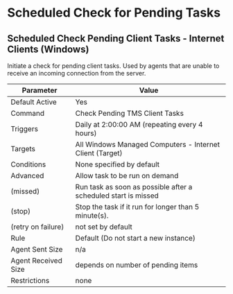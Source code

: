 [title]: # (Scheduled Check for Pending Tasks)
[tags]: # (task)
[priority]: # (5)
# Scheduled Check for Pending Tasks

## Scheduled Check Pending Client Tasks - Internet Clients (Windows)

Initiate a check for pending client tasks. Used by agents that are unable to receive an incoming connection from the server.

| Parameter | Value |
| ----- | ----- |
| Default Active | Yes |
| Command | Check Pending TMS Client Tasks |
| Triggers | Daily at 2:00:00 AM (repeating every 4 hours) |
| Targets | All Windows Managed Computers - Internet Client (Target) |
| Conditions | None specified by default |
| Advanced | Allow task to be run on demand |
| (missed) | Run task as soon as possible after a scheduled start is missed |
| (stop) | Stop the task if it run for longer than 5 minute(s). |
| (retry on failure) | not set by default |
| Rule | Default (Do not start a new instance) |
| Agent Sent Size | n/a |
| Agent Received Size | depends on number of pending items |
| Restrictions | none |

<!-- ## Scheduled Check for Pending Tasks (Linux)

This remote-scheduled task checks for server-scheduled tasks assigned to the agent.

| Parameter | Value |
| ----- | ----- |
| Default Active | Yes |
| Command | Check Pending TMS Client Tasks |
| Triggers | Daily at 2:00:00 AM (repeating every 15 minutes for a duration of 24 hours) |
| Targets | Linux Computers |
| Conditions | None specified by default |
| Advanced | Allow task to be run on demand |
| (missed) | Run task as soon as possible after a scheduled start is missed |
| (stop) | Stop the task if it run for longer than 5 minute(s). |
| (retry on failure) | not set by default |
| Rule | Default (Do not start a new instance) |
| Agent Sent Size | n/a |
| Agent Received Size | depends on number of pending items |
| Restrictions | none |
-->
